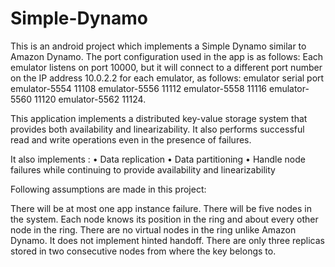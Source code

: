 # Simple-Dynamo
 This is an android project which implements a Simple Dynamo similar to Amazon Dynamo. The port configuration used in the app is as follows: Each emulator listens on port 10000, but it will connect to a different port number on the IP address 10.0.2.2 for each emulator, as follows: emulator serial port emulator-5554 11108 emulator-5556 11112 emulator-5558 11116 emulator-5560 11120 emulator-5562 11124.

This application implements a distributed key-value storage system that provides both availability and linearizability. It also performs successful read and write operations even in the presence of failures.

It also implements : 
• Data replication 
• Data partitioning 
• Handle node failures while continuing to provide availability and linearizability

Following assumptions are made in this project:

There will be at most one app instance failure.
There will be five nodes in the system.
Each node knows its position in the ring and about every other node in the ring.
There are no virtual nodes in the ring unlike Amazon Dynamo.
It does not implement hinted handoff.
There are only three replicas stored in two consecutive nodes from where the key belongs to.
